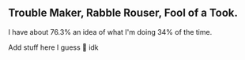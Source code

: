 ## Trouble Maker, Rabble Rouser, Fool of a Took.

I have about 76.3% an idea of what I'm doing 34% of the time.

Add stuff here I guess 🤷 idk
